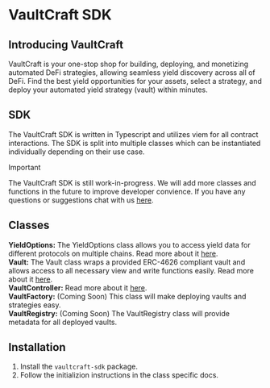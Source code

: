 # VaultCraft SDK
## Introducing VaultCraft
VaultCraft is your one-stop shop for building, deploying, and monetizing automated DeFi strategies, allowing seamless yield discovery across all of DeFi. Find the best yield opportunities for your assets, select a strategy, and deploy your automated yield strategy (vault) within minutes.


## SDK
The VaultCraft SDK is written in Typescript and utilizes viem for all contract interactions. 
The SDK is split into multiple classes which can be instantiated individually depending on their use case.

> [!IMPORTANT]  
> The VaultCraft SDK is still work-in-progress. We will add more classes and functions in the future to improve developer convience. If you have any questions or suggestions chat with us [here](https://discord.gg/nzGmaKC5).


## Classes
**YieldOptions:** The YieldOptions class allows you to access yield data for different protocols on multiple chains. Read more about it [here](https://github.com/Popcorn-Limited/vaultcraft-sdk/blob/docs/docs/yieldOptions.md).<br/>
**Vault:** The Vault class wraps a provided ERC-4626 compliant vault and allows access to all necessary view and write functions easily. Read more about it [here](https://github.com/Popcorn-Limited/vaultcraft-sdk/blob/docs/docs/vault.md).<br/>
**VaultController:** Read more about it [here](https://github.com/Popcorn-Limited/vaultcraft-sdk/blob/docs/docs/vault.md).<br/>
**VaultFactory:** (Coming Soon) This class will make deploying vaults and strategies easy.<br/>
**VaultRegistry:** (Coming Soon) The VaultRegistry class will provide metadata for all deployed vaults.<br/>


## Installation
1. Install the `vaultcraft-sdk` package.
2. Follow the initializion instructions in the class specific docs.